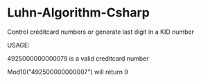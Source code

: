 # Luhn-Algorithm-Csharp
Control creditcard numbers or generate last digit in a KID number


USAGE:

4925000000000079 is a valid creditcard number

Mod10("492500000000007") will return 9
